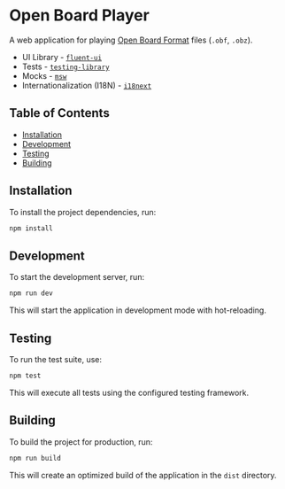 # Open Board Player

A web application for playing [Open Board Format](https://www.openboardformat.org/) files (`.obf`, `.obz`).

- UI Library - [`fluent-ui`](https://react.fluentui.dev/)
- Tests - [`testing-library`](https://testing-library.com/)
- Mocks - [`msw`](https://mswjs.io/)
- Internationalization (I18N) - [`i18next`](https://www.i18next.com/)

## Table of Contents

- [Installation](#installation)
- [Development](#development)
- [Testing](#testing)
- [Building](#building)

## Installation

To install the project dependencies, run:

```bash
npm install
```

## Development

To start the development server, run:

```bash
npm run dev
```

This will start the application in development mode with hot-reloading.

## Testing

To run the test suite, use:

```bash
npm test
```

This will execute all tests using the configured testing framework.

## Building

To build the project for production, run:

```bash
npm run build
```

This will create an optimized build of the application in the `dist` directory.
